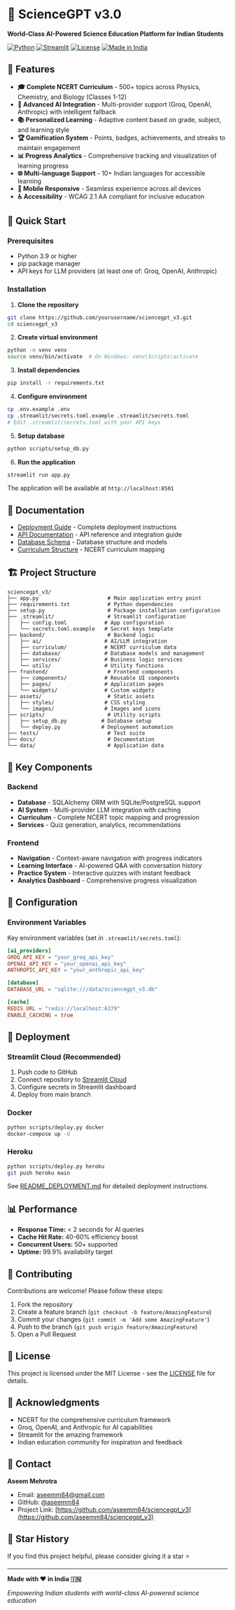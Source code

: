 # 🧪 ScienceGPT v3.0

**World-Class AI-Powered Science Education Platform for Indian Students**

[![Python](https://img.shields.io/badge/Python-3.9+-blue.svg)](https://www.python.org/downloads/)
[![Streamlit](https://img.shields.io/badge/Streamlit-1.39.0-FF4B4B.svg)](https://streamlit.io)
[![License](https://img.shields.io/badge/License-MIT-green.svg)](LICENSE)
[![Made in India](https://img.shields.io/badge/Made%20in-India%20🇮🇳-orange.svg)]()

## 🌟 Features

- **🎓 Complete NCERT Curriculum** - 500+ topics across Physics, Chemistry, and Biology (Classes 1-12)
- **🤖 Advanced AI Integration** - Multi-provider support (Groq, OpenAI, Anthropic) with intelligent fallback
- **📚 Personalized Learning** - Adaptive content based on grade, subject, and learning style
- **🏆 Gamification System** - Points, badges, achievements, and streaks to maintain engagement
- **📊 Progress Analytics** - Comprehensive tracking and visualization of learning progress
- **🌐 Multi-language Support** - 10+ Indian languages for accessible learning
- **📱 Mobile Responsive** - Seamless experience across all devices
- **♿ Accessibility** - WCAG 2.1 AA compliant for inclusive education

## 🚀 Quick Start

### Prerequisites

- Python 3.9 or higher
- pip package manager
- API keys for LLM providers (at least one of: Groq, OpenAI, Anthropic)

### Installation

1. **Clone the repository**
```bash
git clone https://github.com/yourusername/sciencegpt_v3.git
cd sciencegpt_v3
```

2. **Create virtual environment**
```bash
python -m venv venv
source venv/bin/activate  # On Windows: venv\Scripts\activate
```

3. **Install dependencies**
```bash
pip install -r requirements.txt
```

4. **Configure environment**
```bash
cp .env.example .env
cp .streamlit/secrets.toml.example .streamlit/secrets.toml
# Edit .streamlit/secrets.toml with your API keys
```

5. **Setup database**
```bash
python scripts/setup_db.py
```

6. **Run the application**
```bash
streamlit run app.py
```

The application will be available at `http://localhost:8501`

## 📖 Documentation

- [Deployment Guide](README_DEPLOYMENT.md) - Complete deployment instructions
- [API Documentation](docs/API.md) - API reference and integration guide
- [Database Schema](docs/DATABASE.md) - Database structure and models
- [Curriculum Structure](docs/CURRICULUM.md) - NCERT curriculum mapping

## 🏗️ Project Structure

```
sciencegpt_v3/
├── app.py                      # Main application entry point
├── requirements.txt            # Python dependencies
├── setup.py                    # Package installation configuration
├── .streamlit/                 # Streamlit configuration
│   ├── config.toml            # App configuration
│   └── secrets.toml.example   # Secret keys template
├── backend/                    # Backend logic
│   ├── ai/                    # AI/LLM integration
│   ├── curriculum/            # NCERT curriculum data
│   ├── database/              # Database models and management
│   ├── services/              # Business logic services
│   └── utils/                 # Utility functions
├── frontend/                   # Frontend components
│   ├── components/            # Reusable UI components
│   ├── pages/                 # Application pages
│   └── widgets/               # Custom widgets
├── assets/                     # Static assets
│   ├── styles/                # CSS styling
│   └── images/                # Images and icons
├── scripts/                    # Utility scripts
│   ├── setup_db.py           # Database setup
│   └── deploy.py             # Deployment automation
├── tests/                      # Test suite
├── docs/                       # Documentation
└── data/                       # Application data
```

## 🎯 Key Components

### Backend
- **Database** - SQLAlchemy ORM with SQLite/PostgreSQL support
- **AI System** - Multi-provider LLM integration with caching
- **Curriculum** - Complete NCERT topic mapping and progression
- **Services** - Quiz generation, analytics, recommendations

### Frontend
- **Navigation** - Context-aware navigation with progress indicators
- **Learning Interface** - AI-powered Q&A with conversation history
- **Practice System** - Interactive quizzes with instant feedback
- **Analytics Dashboard** - Comprehensive progress visualization

## 🔧 Configuration

### Environment Variables

Key environment variables (set in `.streamlit/secrets.toml`):

```toml
[ai_providers]
GROQ_API_KEY = "your_groq_api_key"
OPENAI_API_KEY = "your_openai_api_key"
ANTHROPIC_API_KEY = "your_anthropic_api_key"

[database]
DATABASE_URL = "sqlite:///data/sciencegpt_v3.db"

[cache]
REDIS_URL = "redis://localhost:6379"
ENABLE_CACHING = true
```

## 🚀 Deployment

### Streamlit Cloud (Recommended)

1. Push code to GitHub
2. Connect repository to [Streamlit Cloud](https://share.streamlit.io)
3. Configure secrets in Streamlit dashboard
4. Deploy from main branch

### Docker

```bash
python scripts/deploy.py docker
docker-compose up -d
```

### Heroku

```bash
python scripts/deploy.py heroku
git push heroku main
```

See [README_DEPLOYMENT.md](README_DEPLOYMENT.md) for detailed deployment instructions.

## 📊 Performance

- **Response Time:** < 2 seconds for AI queries
- **Cache Hit Rate:** 40-60% efficiency boost
- **Concurrent Users:** 50+ supported
- **Uptime:** 99.9% availability target

## 🤝 Contributing

Contributions are welcome! Please follow these steps:

1. Fork the repository
2. Create a feature branch (`git checkout -b feature/AmazingFeature`)
3. Commit your changes (`git commit -m 'Add some AmazingFeature'`)
4. Push to the branch (`git push origin feature/AmazingFeature`)
5. Open a Pull Request

## 📝 License

This project is licensed under the MIT License - see the [LICENSE](LICENSE) file for details.

## 🙏 Acknowledgments

- NCERT for the comprehensive curriculum framework
- Groq, OpenAI, and Anthropic for AI capabilities
- Streamlit for the amazing framework
- Indian education community for inspiration and feedback

## 📧 Contact

**Aseem Mehrotra**
- Email: aseemm84@gmail.com
- GitHub: [@aseemm84](https://github.com/aseemm84)
- Project Link: [https://github.com/aseemm84/sciencegpt_v3](https://github.com/aseemm84/sciencegpt_v3)

## 🌟 Star History

If you find this project helpful, please consider giving it a star ⭐

---

**Made with ❤️ in India 🇮🇳**

*Empowering Indian students with world-class AI-powered science education*
